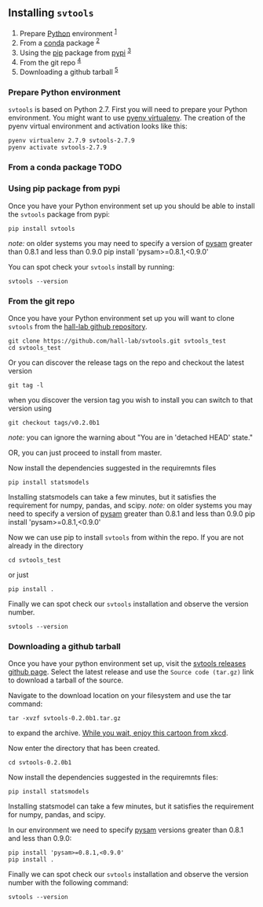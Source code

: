 ## Installing `svtools`

1. Prepare [Python][1] environment <sup>[1](#python-env)</sup>
2. From a [conda][2] package <sup>[2](#conda-install)</sup>
3. Using the [pip][3] package from [pypi][3] <sup>[3](#pip-install)</sup>
4. From the git repo <sup>[4](#git-install)</sup>
5. Downloading a github tarball <sup>[5](#tarball-install)</sup>

### <a name="python-env"></a> Prepare Python environment
`svtools` is based on Python 2.7.  First you will need to prepare your Python environment.  You might want to use [pyenv virtualenv][4].
The creation of the pyenv virtual environment and activation looks like this:

    pyenv virtualenv 2.7.9 svtools-2.7.9
    pyenv activate svtools-2.7.9

### <a name="conda-install"></a> From a conda package TODO 

### <a name="pip-install"></a> Using pip package from pypi
Once you have your Python environment set up you should be able to install the `svtools` package from pypi:

    pip install svtools
_note:_ on older systems you may need to specify a version of [pysam][10] greater than 0.8.1 and less than 0.9.0 
    pip install 'pysam>=0.8.1,<0.9.0'

You can spot check your `svtools` install by running:

    svtools --version

### <a name="git-install"></a> From the git repo
Once you have your Python environment set up you will want to clone `svtools` from the [hall-lab github repository][5].  

    git clone https://github.com/hall-lab/svtools.git svtools_test
    cd svtools_test

Or you can discover the release tags on the repo and checkout the latest version

    git tag -l

when you discover the version tag you wish to install you can switch to that version using

    git checkout tags/v0.2.0b1

_note:_ you can ignore the warning about "You are in 'detached HEAD' state."

OR, you can just proceed to install from master.

Now install the dependencies suggested in the requiremnts files

    pip install statsmodels

Installing statsmodels can take a few minutes, but it satisfies the requirement for numpy, pandas, and scipy.
_note:_ on older systems you may need to specify a version of [pysam][10] greater than 0.8.1 and less than 0.9.0 
    pip install 'pysam>=0.8.1,<0.9.0'

Now we can use pip to install `svtools` from within the repo. If you are not already in the directory

    cd svtools_test

or just

    pip install .

Finally we can spot check our `svtools` installation and observe the version number.

    svtools --version

### <a name="tarball-install"></a> Downloading a github tarball

Once you have your python environment set up, visit the [svtools releases github page][6].  Select the latest release and use the `Source code (tar.gz)` link to download a tarball of the source.

Navigate to the download location on your filesystem and use the tar command:

    tar -xvzf svtools-0.2.0b1.tar.gz
    
to expand the archive.  [While you wait, enjoy this cartoon from xkcd][7]. 

Now enter the directory that has been created.

    cd svtools-0.2.0b1

Now install the dependencies suggested in the requiremnts files:

    pip install statsmodels

Installing statsmodel can take a few minutes, but it satisfies the requirement for numpy, pandas, and scipy.

In our environment we need to specify [pysam][10] versions greater than 0.8.1 and less than 0.9.0:

    pip install 'pysam>=0.8.1,<0.9.0'
    pip install .

Finally we can spot check our `svtools` installation and observe the version number with the following command:

    svtools --version

[1]: http://conda.pydata.org/docs/
[2]: https://pypi.python.org/pypi/pip/
[3]: https://pypi.python.org/pypi
[4]: https://github.com/yyuu/pyenv-virtualenv
[5]: https://github.com/hall-lab/svtools
[6]: https://github.com/hall-lab/svtools/releases
[7]: https://xkcd.com/1168/
[8]: https://github.com/warner/python-versioneer
[9]: https://github.com/hall-lab/svtools/releases
[10]: https://github.com/pysam-developers/pysam

